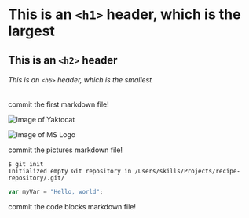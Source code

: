 # This is an `<h1>` header, which is the largest
## This is an `<h2>` header
###### This is an `<h6>` header, which is the smallest
commit the first markdown file!

![Image of Yaktocat](https://octodex.github.com/images/yaktocat.png)

![Image of MS Logo](https://img-prod-cms-rt-microsoft-com.akamaized.net/cms/api/am/imageFileData/RE1Mu3b?ver=5c31)

commit the pictures markdown file!

```
$ git init
Initialized empty Git repository in /Users/skills/Projects/recipe-repository/.git/
```

``` javascript
var myVar = "Hello, world";
```

commit the code blocks markdown file!
